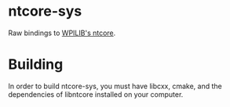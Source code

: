 # ntcore-sys

Raw bindings to [WPILIB's ntcore](https://github.com/wpilibsuite/allwpilib/tree/main/ntcore).

# Building

In order to build ntcore-sys, you must have libcxx, cmake, and the dependencies of libntcore installed on your computer.
